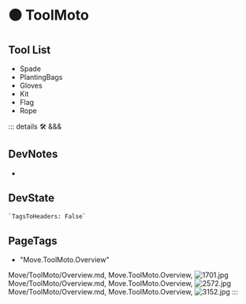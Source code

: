 
# 🟠 <move>ToolMoto</move>

## Tool List

- Spade
- PlantingBags
- Gloves
- Kit
- Flag
- Rope

::: details 🛠 <dev>&&&</dev>

## DevNotes

-

## DevState

```py
`TagsToHeaders: False`
```

<h2>PageTags</h2>

- "Move.ToolMoto.Overview"

Move/ToolMoto/Overview.md, <dev>Move.ToolMoto.Overview</dev>, ![1701.jpg](/PaperPhoto/1701.jpg)
Move/ToolMoto/Overview.md, <dev>Move.ToolMoto.Overview</dev>, ![2572.jpg](/PaperPhoto/2572.jpg)
Move/ToolMoto/Overview.md, <dev>Move.ToolMoto.Overview</dev>, ![3152.jpg](/PaperPhoto/3152.jpg)
:::
